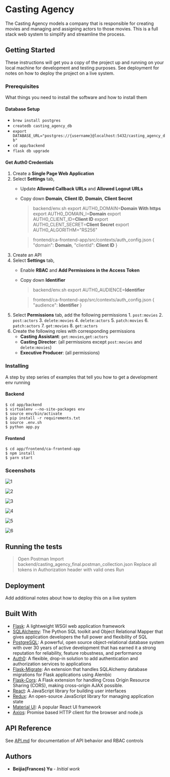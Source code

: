 # Casting Agency

The Casting Agency models a company that is responsible for creating movies and managing and assigning actors to those movies. This is a full stack web system to simplify and streamline the process.

## Getting Started

These instructions will get you a copy of the project up and running on your local machine for development and testing purposes. See deployment for notes on how to deploy the project on a live system.

### Prerequisites

What things you need to install the software and how to install them

#### Database Setup

- `brew install postgres`
- `createdb casting_agency_db`
- `export DATABASE_URL="postgres://{username}@localhost:5432/casting_agency_db"`
-  `cd app/backend`
- `flask db upgrade`

#### Get Auth0 Credentials

1. Create a __Single Page Web Application__
2. Select __Settings__ tab, 
    - Update **Allowed Callback URLs** and **Allowed Logout URLs**
    - Copy down **Domain**, **Client ID**, **Domain**, **Client Secret**
        > backend/env.sh
        > export AUTH0_DOMAIN=**Domain With https**
        > export AUTH0_DOMAIN_I=**Domain**
        > export AUTH0_CLIENT_ID=**Client ID**
        > export AUTH0_CLENT_SECRET=**Client Secret**
        > export AUTH0_ALGORITHM="RS256"

        > frontend/ca-frontend-app/src/contexts/auth_config.json
        > {
        >   "domain": **Domain**,
        >   "clientId": **Client ID**
        > }
3. Create an API
4. Select __Settings__ tab,
    - Enable **RBAC** and **Add Permissions in the Access Token**
    - Copy down **Identifier**
        > backend/env.sh
        > export AUTH0_AUDIENCE=**Identifier**

        > frontend/ca-frontend-app/src/contexts/auth_config.json
        > {
        >   "audience": **Identifier**
        > }
5. Select __Permissions__ tab, add the following permissions
        1. `post:movies`
        2. `post:actors`
        3. `delete:movies`
        4. `delete:actors`
        5. `patch:movies`
        6. `patch:actors`
        7. `get:movies`
        8. `get:actors`
6. Create the following roles with corresponding permissions
    - **Casting Assistant**: `get:movies`,`get:actors`
    - **Casting Director**: (all permissions except `post:movies` and `delete:movies`)
    - **Executive Producer**: (all permissions)

     
### Installing

A step by step series of examples that tell you how to get a development env running

#### Backend

```shell
$ cd app/backend
$ virtualenv --no-site-packages env
$ source env/bin/activate
$ pip install -r requirements.txt
$ source .env.sh
$ python app.py
```

#### Frontend

```
$ cd app/frontend/ca-frontend-app
$ npm install
$ yarn start
```

### Sceenshots

![1](https://github.com/yufrances90/Casting_Agency/blob/master/sceenshots/1.png)

![2](https://github.com/yufrances90/Casting_Agency/blob/master/sceenshots/2.png)

![3](https://github.com/yufrances90/Casting_Agency/blob/master/sceenshots/3.png)

![4](https://github.com/yufrances90/Casting_Agency/blob/master/sceenshots/4.png)

![5](https://github.com/yufrances90/Casting_Agency/blob/master/sceenshots/5.png)

![6](https://github.com/yufrances90/Casting_Agency/blob/master/sceenshots/6.png)


## Running the tests

> Open Postman
> Import backend/casting_agency_final.postman_collection.json
> Replace all tokens in Authorization header with valid ones
> Run


## Deployment

Add additional notes about how to deploy this on a live system

## Built With

* [Flask](https://flask.palletsprojects.com/en/1.1.x/): A lightweight WSGI web application framework
* [SQLAlchemy](https://en.wikipedia.org/wiki/SQLAlchemy): The Python SQL toolkit and Object Relational Mapper that gives application developers the full power and flexibility of SQL
* [PostgreSQL](https://www.postgresql.org/): A powerful, open source object-relational database system with over 30 years of active development that has earned it a strong reputation for reliability, feature robustness, and performance
* [Auth0](https://auth0.com/): A flexible, drop-in solution to add authentication and authorization services to applications
* [Flask-Migrate](https://github.com/miguelgrinberg/Flask-Migrate): An extension that handles SQLAlchemy database migrations for Flask applications using Alembic
* [Flask-Cors](https://flask-cors.readthedocs.io/en/latest/): A Flask extension for handling Cross Origin Resource Sharing (CORS), making cross-origin AJAX possible. 
* [React](https://reactjs.org/): A JavaScript library for building user interfaces
* [Redux](https://redux.js.org/): An open-source JavaScript library for managing application state
* [Material UI](https://material-ui.com/): A popular React UI framework
* [Axios](https://github.com/axios/axios): Promise based HTTP client for the browser and node.js

## API Reference

See [API.md](https://github.com/yufrances90/Casting_Agency/blob/master/API.md) for documentation of API behavior and RBAC controls

## Authors

* **Beijia(Frances) Yu** - *Initial work*

